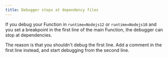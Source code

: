 ```yaml
---
title: Debugger stops at dependency files
---
```


<!-- I'm massively missing context here - which command did the user run, `kyma run function --debug` ? Isn't this simply a note to the topic about debugging a Function with the CLI? -->


If you debug your Function in `runtime=Nodejs12` or `runtime=Nodejs10` and you set a breakpoint in the first line of the main Function, the debugger can stop at dependencies.

The reason is that you shouldn't debug the first line. Add a comment in the first line instead, and start debugging from the second line.
